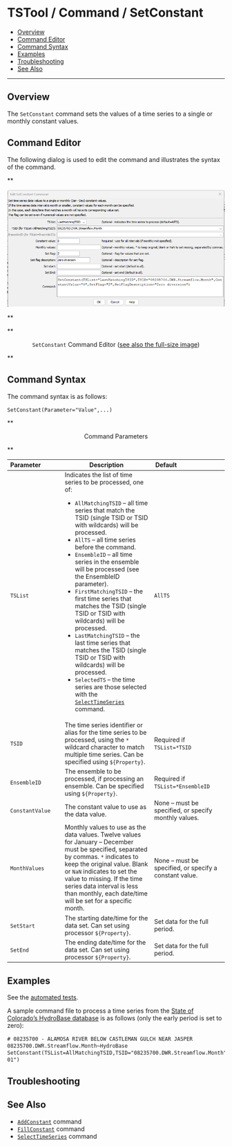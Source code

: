 # TSTool / Command / SetConstant #

* [Overview](#overview)
* [Command Editor](#command-editor)
* [Command Syntax](#command-syntax)
* [Examples](#examples)
* [Troubleshooting](#troubleshooting)
* [See Also](#see-also)

-------------------------

## Overview ##

The `SetConstant` command sets the values of a time series to a single or monthly constant values.

## Command Editor ##

The following dialog is used to edit the command and illustrates the syntax of the command.

**<p style="text-align: center;">
![SetConstant](SetConstant.png)
</p>**

**<p style="text-align: center;">
`SetConstant` Command Editor (<a href="../SetConstant.png">see also the full-size image</a>)
</p>**

## Command Syntax ##

The command syntax is as follows:

```text
SetConstant(Parameter="Value",...)
```
**<p style="text-align: center;">
Command Parameters
</p>**

|**Parameter**&nbsp;&nbsp;&nbsp;&nbsp;&nbsp;&nbsp;&nbsp;&nbsp;&nbsp;&nbsp;&nbsp;|**Description**|**Default**&nbsp;&nbsp;&nbsp;&nbsp;&nbsp;&nbsp;&nbsp;&nbsp;&nbsp;&nbsp;&nbsp;&nbsp;&nbsp;&nbsp;&nbsp;&nbsp;&nbsp;&nbsp;&nbsp;&nbsp;&nbsp;&nbsp;&nbsp;&nbsp;&nbsp;&nbsp;&nbsp;|
|--------------|-----------------|-----------------|
|`TSList`|Indicates the list of time series to be processed, one of:<br><ul><li>`AllMatchingTSID` – all time series that match the TSID (single TSID or TSID with wildcards) will be processed.</li><li>`AllTS` – all time series before the command.</li><li>`EnsembleID` – all time series in the ensemble will be processed (see the EnsembleID parameter).</li><li>`FirstMatchingTSID` – the first time series that matches the TSID (single TSID or TSID with wildcards) will be processed.</li><li>`LastMatchingTSID` – the last time series that matches the TSID (single TSID or TSID with wildcards) will be processed.</li><li>`SelectedTS` – the time series are those selected with the [`SelectTimeSeries`](../SelectTimeSeries/SelectTimeSeries.md) command.</li></ul> | `AllTS` |
|`TSID`|The time series identifier or alias for the time series to be processed, using the `*` wildcard character to match multiple time series.  Can be specified using `${Property}`.|Required if `TSList=*TSID`|
|`EnsembleID`|The ensemble to be processed, if processing an ensemble. Can be specified using `${Property}`.|Required if `TSList=*EnsembleID`|
|`ConstantValue`|The constant value to use as the data value.|None – must be specified, or specify monthly values.|
|`MonthValues`|Monthly values to use as the data values.  Twelve values for January – December must be specified, separated by commas.  `*` indicates to keep the original value.  Blank or `NaN` indicates to set the value to missing.  If the time series data interval is less than monthly, each date/time will be set for a specific month.|None – must be specified, or specify a constant value.|
|`SetStart`|The starting date/time for the data set.  Can set using processor `${Property}`.|Set data for the full period.|
|`SetEnd`|The ending date/time for the data set.  Can set using processor `${Property}`.|Set data for the full period.|

## Examples ##

See the [automated tests](https://github.com/OpenCDSS/cdss-app-tstool-test/tree/master/test/commands/SetConstant).

A sample command file to process a time series from the [State of Colorado’s HydroBase database](../../datastore-ref/CO-HydroBase/CO-HydroBase.md)
is as follows (only the early period is set to zero):

```text
# 08235700 - ALAMOSA RIVER BELOW CASTLEMAN GULCH NEAR JASPER
08235700.DWR.Streamflow.Month~HydroBase
SetConstant(TSList=AllMatchingTSID,TSID="08235700.DWR.Streamflow.Month",ConstantValue=0,SetEnd="1950-01")
```

## Troubleshooting ##

## See Also ##

* [`AddConstant`](../AddConstant/AddConstant.md) command
* [`FillConstant`](../FillConstant/FillConstant.md) command
* [`SelectTimeSeries`](../SelectTimeSeries/SelectTimeSeries.md) command
